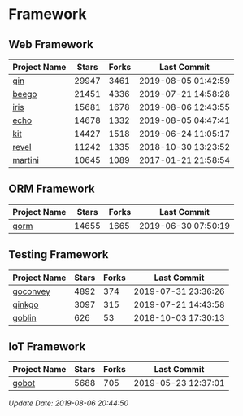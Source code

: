 # Framework

## Web Framework

| Project Name | Stars | Forks | Last Commit |
| ------------ | ----- | ----- | ----------- |
| [gin](https://github.com/gin-gonic/gin) | 29947 | 3461 | 2019-08-05 01:42:59 |
| [beego](https://github.com/astaxie/beego) | 21451 | 4336 | 2019-07-21 14:58:28 |
| [iris](https://github.com/kataras/iris) | 15681 | 1678 | 2019-08-06 12:43:55 |
| [echo](https://github.com/labstack/echo) | 14678 | 1332 | 2019-08-05 04:47:41 |
| [kit](https://github.com/go-kit/kit) | 14427 | 1518 | 2019-06-24 11:05:17 |
| [revel](https://github.com/revel/revel) | 11242 | 1335 | 2018-10-30 13:23:52 |
| [martini](https://github.com/go-martini/martini) | 10645 | 1089 | 2017-01-21 21:58:54 |

## ORM Framework

| Project Name | Stars | Forks | Last Commit |
| ------------ | ----- | ----- | ----------- |
| [gorm](https://github.com/jinzhu/gorm) | 14655 | 1665 | 2019-06-30 07:50:19 |

## Testing Framework

| Project Name | Stars | Forks | Last Commit |
| ------------ | ----- | ----- | ----------- |
| [goconvey](https://github.com/smartystreets/goconvey) | 4892 | 374 | 2019-07-31 23:36:26 |
| [ginkgo](https://github.com/onsi/ginkgo) | 3097 | 315 | 2019-07-21 14:43:58 |
| [goblin](https://github.com/franela/goblin) | 626 | 53 | 2018-10-03 17:30:13 |

## IoT Framework

| Project Name | Stars | Forks | Last Commit |
| ------------ | ----- | ----- | ----------- |
| [gobot](https://github.com/hybridgroup/gobot) | 5688 | 705 | 2019-05-23 12:37:01 |

*Update Date: 2019-08-06 20:44:50*